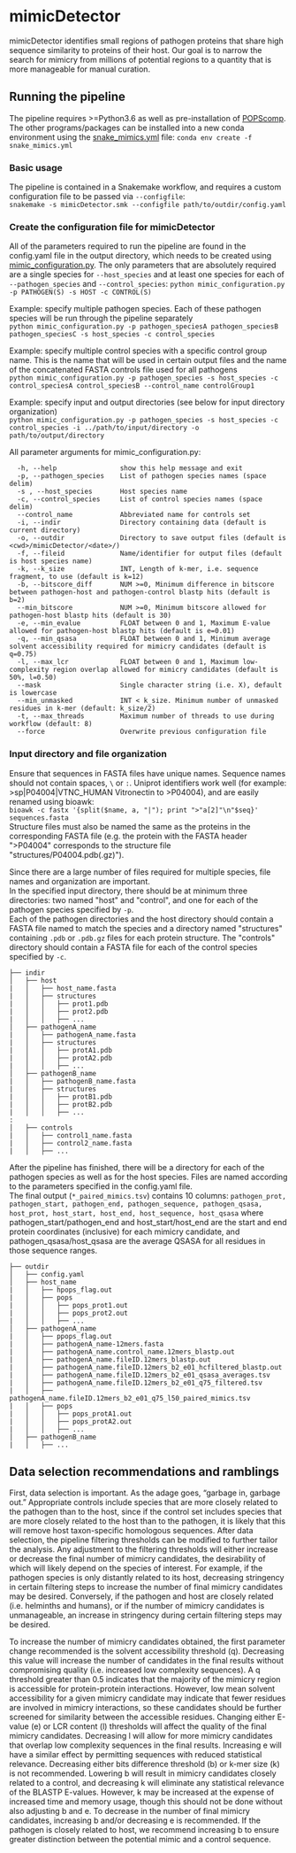 # mimicDetector
mimicDetector identifies small regions of pathogen proteins that share high sequence similarity to proteins of their host. Our goal is to narrow the search for mimicry from millions of potential regions to a quantity that is more manageable for manual curation. 

## Running the pipeline
The pipeline requires >=Python3.6 as well as pre-installation of [POPScomp](https://github.com/Fraternalilab/POPScomp). The other programs/packages can be installed into a new conda environment using the [snake_mimics.yml](env/snake_mimics.yml) file: `conda env create -f snake_mimics.yml`

### Basic usage
The pipeline is contained in a Snakemake workflow, and requires a custom configuration file to be passed via `--configfile`:  
`snakemake -s mimicDetector.smk --configfile path/to/outdir/config.yaml`

### Create the configuration file for mimicDetector
All of the parameters required to run the pipeline are found in the config.yaml file in the output directory, which needs to be created using [mimic_configuration.py](mimic_configuration.py). The only parameters that are absolutely required are a single species for `--host_species` and at least one species for each of `--pathogen_species` and `--control_species`: `python mimic_configuration.py -p PATHOGEN(S) -s HOST -c CONTROL(S)`  

Example: specify multiple pathogen species. Each of these pathogen species will be run through the pipeline separately  
`python mimic_configuration.py -p pathogen_speciesA pathogen_speciesB pathogen_speciesC -s host_species -c control_species`  

Example: specify multiple control species with a specific control group name. This is the name that will be used in certain output files and the name of the concatenated FASTA controls file used for all pathogens  
`python mimic_configuration.py -p pathogen_species -s host_species -c control_speciesA control_speciesB --control_name controlGroup1`  

Example: specify input and output directories (see below for input directory organization)  
`python mimic_configuration.py -p pathogen_species -s host_species -c control_species -i ../path/to/input/directory -o path/to/output/directory`

All parameter arguments for mimic_configuration.py:
```
  -h, --help                show this help message and exit
  -p, --pathogen_species    List of pathogen species names (space delim)
  -s , --host_species       Host species name
  -c, --control_species     List of control species names (space delim)
  --control_name            Abbreviated name for controls set
  -i, --indir               Directory containing data (default is current directory)
  -o, --outdir              Directory to save output files (default is <cwd>/mimicDetector/<date>/)
  -f, --fileid              Name/identifier for output files (default is host species name)
  -k, --k_size              INT, Length of k-mer, i.e. sequence fragment, to use (default is k=12)
  -b, --bitscore_diff       NUM >=0, Minimum difference in bitscore between pathogen-host and pathogen-control blastp hits (default is b=2)
  --min_bitscore            NUM >=0, Minimum bitscore allowed for pathogen-host blastp hits (default is 30)
  -e, --min_evalue          FLOAT between 0 and 1, Maximum E-value allowed for pathogen-host blastp hits (default is e=0.01)
  -q, --min_qsasa           FLOAT between 0 and 1, Minimum average solvent accessibility required for mimicry candidates (default is q=0.75)
  -l, --max_lcr             FLOAT between 0 and 1, Maximum low-complexity region overlap allowed for mimicry candidates (default is 50%, l=0.50)
  --mask                    Single character string (i.e. X), default is lowercase
  --min_unmasked            INT < k_size. Minimum number of unmasked residues in k-mer (default: k_size/2)
  -t, --max_threads         Maximum number of threads to use during workflow (default: 8)
  --force                   Overwrite previous configuration file
```

### Input directory and file organization
Ensure that sequences in FASTA files have unique names. Sequence names should not contain spaces, `\` or `:`. Uniprot identifiers work well (for example: >sp|P04004|VTNC_HUMAN Vitronectin to >P04004), and are easily renamed using bioawk:  
`bioawk -c fastx '{split($name, a, "|"); print ">"a[2]"\n"$seq}' sequences.fasta`  
Structure files must also be named the same as the proteins in the corresponding FASTA file (e.g. the protein with the FASTA header ">P04004" corresponds to the structure file "structures/P04004.pdb(.gz)"). 

Since there are a large number of files required for multiple species, file names and organization are important.  
In the specified input directory, there should be at minimum three directories: two named "host" and "control", and one for each of the pathogen species specified by `-p`.  
Each of the pathogen directories and the host directory should contain a FASTA file named to match the species and a directory named "structures" containing `.pdb` or `.pdb.gz` files for each protein structure. 
The "controls" directory should contain a FASTA file for each of the control species specified by `-c`. 
```
├── indir  
│   ├── host  
|   │   ├── host_name.fasta  
|   │   ├── structures  
|   │   │   ├── prot1.pdb  
|   │   │   ├── prot2.pdb  
|   │   │   ├── ...  
│   ├── pathogenA_name
|   │   ├── pathogenA_name.fasta
|   │   ├── structures
|   │   │   ├── protA1.pdb
|   │   │   ├── protA2.pdb
|   │   │   ├── ...
│   ├── pathogenB_name
|   │   ├── pathogenB_name.fasta
|   │   ├── structures
|   │   │   ├── protB1.pdb
|   │   │   ├── protB2.pdb
|   │   │   ├── ...
:
│   ├── controls
|   │   ├── control1_name.fasta
|   │   ├── control2_name.fasta
|   │   ├── ...
```
  
After the pipeline has finished, there will be a directory for each of the pathogen species as well as for the host species. 
Files are named according to the parameters specified in the config.yaml file.  
The final output (`*_paired_mimics.tsv`) contains 10 columns: `pathogen_prot, pathogen_start, pathogen_end, pathogen_sequence, pathogen_qsasa, host_prot, host_start, host_end, host_sequence, host_qsasa` where pathogen_start/pathogen_end and host_start/host_end are the start and end protein coordinates (inclusive) for each mimicry candidate, and pathogen_qsasa/host_qsasa are the average QSASA for all residues in those sequence ranges.
```
├── outdir
│   ├── config.yaml
│   ├── host_name
|   │   ├── hpops_flag.out
|   │   ├── pops
|   │   │   ├── pops_prot1.out
|   │   │   ├── pops_prot2.out
|   │   │   ├── ...
│   ├── pathogenA_name
|   │   ├── ppops_flag.out
|   │   ├── pathogenA_name-12mers.fasta
|   │   ├── pathogenA_name.control_name.12mers_blastp.out 
|   │   ├── pathogenA_name.fileID.12mers_blastp.out
|   │   ├── pathogenA_name.fileID.12mers_b2_e01_hcfiltered_blastp.out
|   │   ├── pathogenA_name.fileID.12mers_b2_e01_qsasa_averages.tsv
|   │   ├── pathogenA_name.fileID.12mers_b2_e01_q75_filtered.tsv
|   │   ├── pathogenA_name.fileID.12mers_b2_e01_q75_l50_paired_mimics.tsv
|   │   ├── pops
|   │   │   ├── pops_protA1.out
|   │   │   ├── pops_protA2.out
|   │   │   ├── ...
│   ├── pathogenB_name
|   │   ├── ...
```

## Data selection recommendations and ramblings
First, data selection is important. As the adage goes, “garbage in, garbage out.” Appropriate controls include species that are more closely related to the pathogen than to the host, since if the control set includes species that are more closely related to the host than to the pathogen, it is likely that this will remove host taxon-specific homologous sequences. 
After data selection, the pipeline filtering thresholds can be modified to further tailor the analysis. Any adjustment to the filtering thresholds will either increase or decrease the final number of mimicry candidates, the desirability of which will likely depend on the species of interest. For example, if the pathogen species is only distantly related to its host, decreasing stringency in certain filtering steps to increase the number of final mimicry candidates may be desired. Conversely, if the pathogen and host are closely related (i.e. helminths and humans), or if the number of mimicry candidates is unmanageable, an increase in stringency during certain filtering steps may be desired.
 
To increase the number of mimicry candidates obtained, the first parameter change recommended is the solvent accessibility threshold (q). Decreasing this value will increase the number of candidates in the final results without compromising quality (i.e. increased low complexity sequences). A q threshold greater than 0.5 indicates that the majority of the mimicry region is accessible for protein-protein interactions. However, low mean solvent accessibility for a given mimicry candidate may indicate that fewer residues are involved in mimicry interactions, so these candidates should be further screened for similarity between the accessible residues. Changing either E-value (e) or LCR content (l) thresholds will affect the quality of the final mimicry candidates. Decreasing l will allow for more mimicry candidates that overlap low complexity sequences in the final results. Increasing e will have a similar effect by permitting sequences with reduced statistical relevance. 
Decreasing either bits difference threshold (b) or k-mer size (k) is not recommended. Lowering b will result in mimicry candidates closely related to a control, and decreasing k will eliminate any statistical relevance of the BLASTP E-values. However, k may be increased at the expense of increased time and memory usage, though this should not be done without also adjusting b and e. To decrease in the number of final mimicry candidates, increasing b and/or decreasing e is recommended. If the pathogen is closely related to host, we recommend increasing b to ensure greater distinction between the potential mimic and a control sequence. 
